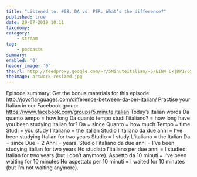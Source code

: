 ```yaml
---
title: "Listened to: #68: DA vs. PER: What’s the difference?"
published: true
date: 29-07-2019 10:11
taxonomy:
category:
	- stream
tag:
	- podcasts
summary:
enabled: '0'
header_image: '0'
theurl: http://feedproxy.google.com/~r/5MinuteItalian/~5/EIN4_6kjDPI/657551876-5-minute-italian-difference-between-da-per-italian.mp3
theimage: artwork-resized.jpg
--- 
```

Episode summary: Get the bonus materials for this episode: http://joyoflanguages.com/difference-between-da-per-italian/ Practise your Italian in our Facebook group: https://www.facebook.com/groups/5.minute.italian Today’s Italian words Da quanto tempo = how long Da quanto tempo studi l’italiano? = how long have you been studying Italian for? Da = since Quanto = how much Tempo = time Studi = you study l’italiano = the italian Studio l’italiano da due anni = I’ve been studying Italian for two years Studio = I study L’italiano = the Italian Da = since Due = 2 Anni = years. Studio l’italiano da due anni = I’ve been studying Italian for two years Ho studiato l’italiano per due anni = I studied Italian for two years (but I don’t anymore). Aspetto da 10 minuti = I’ve been waiting for 10 minutes Ho aspettato per 10 minuti = I waited for 10 minutes (but I’m not waiting anymore).
